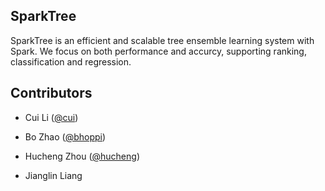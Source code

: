## SparkTree

SparkTree is an efficient and scalable tree ensemble learning system with Spark. We focus on both performance and accurcy, supporting ranking, classification and regression.

## Contributors

* Cui Li ([@cui](https://github.com/girlatsnow))

* Bo Zhao ([@bhoppi](https://github.com/bhoppi))

* Hucheng Zhou ([@hucheng](https://github.com/hucheng))

* Jianglin Liang
